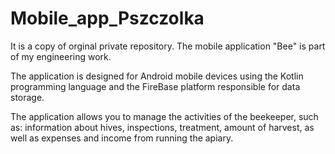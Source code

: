 # Mobile_app_Pszczolka
It is a copy of orginal private repository. The mobile application "Bee" is part of my engineering work. 

The application is designed for Android mobile devices using the Kotlin programming language and the FireBase platform responsible for data storage.

The application allows you to manage the activities of the beekeeper, such as: information about hives, inspections, treatment, amount of harvest, as well as expenses and income from running the apiary.
